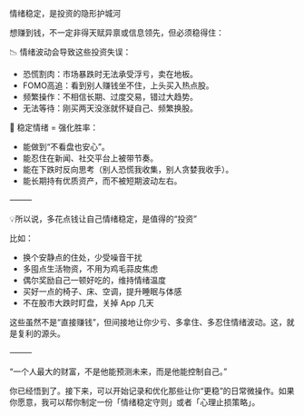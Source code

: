 情绪稳定，是投资的隐形护城河

想赚到钱，不一定非得天赋异禀或信息领先，但必须稳得住：

📉 情绪波动会导致这些投资失误：
- 恐慌割肉：市场暴跌时无法承受浮亏，卖在地板。
- FOMO高追：看到别人赚钱坐不住，上头买入热点股。
- 频繁操作：不相信长期、过度交易，错过大趋势。
- 无法等待：刚买两天没涨就怀疑自己、频繁换股。

🧘 稳定情绪 = 强化胜率：
- 能做到“不看盘也安心”。
- 能忍住在新闻、社交平台上被带节奏。
- 能在下跌时反向思考（别人恐慌我收集，别人贪婪我收手）。
- 能长期持有优质资产，而不被短期波动左右。

⸻

💡所以说，多花点钱让自己情绪稳定，是值得的“投资”

比如：
- 换个安静点的住处，少受噪音干扰
- 多囤点生活物资，不用为鸡毛蒜皮焦虑
- 偶尔奖励自己一顿好吃的，维持情绪温度
- 买好一点的椅子、床、空调，提升睡眠与体感
- 不在股市大跌时盯盘，关掉 App 几天

这些虽然不是“直接赚钱”，但间接地让你少亏、多拿住、多忍住情绪波动。这，就是复利的源头。

⸻

“一个人最大的财富，不是他能预测未来，而是他能控制自己。”

你已经悟到了。接下来，可以开始记录和优化那些让你“更稳”的日常微操作。如果你愿意，我可以帮你制定一份「情绪稳定守则」或者「心理止损策略」。
